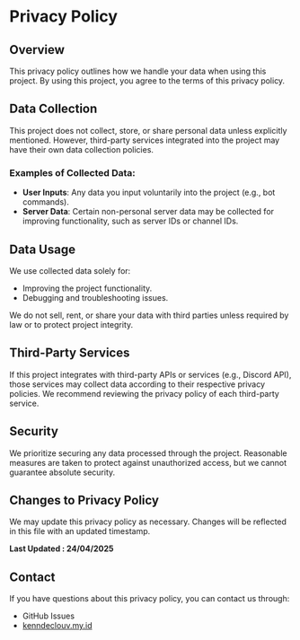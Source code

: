 # Privacy Policy

## Overview

This privacy policy outlines how we handle your data when using this project. By using this project, you agree to the terms of this privacy policy.

## Data Collection

This project does not collect, store, or share personal data unless explicitly mentioned. However, third-party services integrated into the project may have their own data collection policies.

### Examples of Collected Data:
- **User Inputs**: Any data you input voluntarily into the project (e.g., bot commands).
- **Server Data**: Certain non-personal server data may be collected for improving functionality, such as server IDs or channel IDs.

## Data Usage

We use collected data solely for:
- Improving the project functionality.
- Debugging and troubleshooting issues.

We do not sell, rent, or share your data with third parties unless required by law or to protect project integrity.

## Third-Party Services

If this project integrates with third-party APIs or services (e.g., Discord API), those services may collect data according to their respective privacy policies. We recommend reviewing the privacy policy of each third-party service.

## Security

We prioritize securing any data processed through the project. Reasonable measures are taken to protect against unauthorized access, but we cannot guarantee absolute security.

## Changes to Privacy Policy

We may update this privacy policy as necessary. Changes will be reflected in this file with an updated timestamp.

**Last Updated : 24/04/2025**

## Contact

If you have questions about this privacy policy, you can contact us through:
- GitHub Issues
- [kenndeclouv.my.id](https://kenndeclouv.my.id)